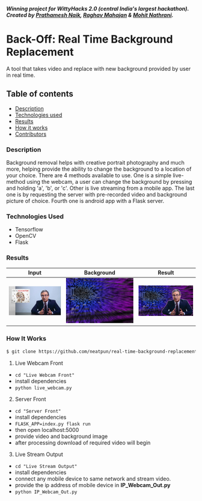 ***Winning project for WittyHacks 2.0 (central India's largest hackathon). Created by [Prathamesh Naik](https://github.com/neatpun), [Raghav Mahajan](https://github.com/Raghav-intrigue) & [Mohit Nathrani](https://github.com/Mohit-Nathrani).***
# Back-Off: Real Time Background Replacement
A tool that takes video and replace with new background provided by user in real time.

## Table of contents
- [Description](#description)
- [Technologies used](#technologies-used)
- [Results](#results)
- [How it works](#how-it-works)
- [Contributors](#contributors)


### Description
 Background removal helps with creative portrait photography and much more, helping provide the ability to change the background to a location of your choice. There are 4 methods available to use. One is a simple live-method using the webcam, a user can change the background by pressing and holding 'a', 'b', or 'c'. Other is live streaming from a mobile app. The last one is by requesting the server with pre-recorded video and background picture of choice. Fourth one is android app with a Flask server.
 
### Technologies Used
- Tensorflow
- OpenCV
- Flask

### Results
Input | Background | Result
:-------:|:---------:|:---------:
![input](images/a.jpg) | ![background](images/b.jpg) | ![output](images/c.jpg)

### How It Works
```sh
$ git clone https://github.com/neatpun/real-time-background-replacement
```

1. Live Webcam Front
* ```cd "Live Webcam Front" ``` 
* install dependencies
* ```python live_webcam.py ```

2. Server Front
* ```cd "Server Front"```
* install dependencies
* ```FLASK_APP=index.py flask run```
* then open localhost:5000
* provide video and background image
* after processing download of required video will begin

3. Live Stream Output
* ```cd "Live Stream Output"```
* install dependencies
* connect any mobile device to same network and stream video.
* provide the ip address of mobile device in **IP_Webcam_Out.py**
* ```python IP_Webcam_Out.py```
